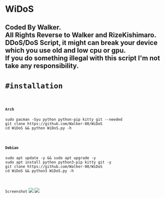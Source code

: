 # WiDoS
<h2>Coded By Walker.<br>All Rights Reverse to Walker and RizeKishimaro.<br>DDoS/DoS Script, it might can break your device which you use old and low cpu or gpu.<br>If you do something illegal with this script I'm not take any responsibility.</h2>
<h1><code>#installation</code></h1>
<br>
<h4><code>Arch</code></h4>

```
sudo pacman -Syu python python-pip kitty git --needed
git clone https://github.com/Walker-00/WiDoS
cd WiDoS && python WiDoS.py -h
```

<br>
<h4><code>Debian</code></h4>

```
sudo apt update -y && sudo apt upgrade -y
sudo apt install python python3-pip kitty git -y
git clone https://github.com/Walker-00/WiDoS
cd WiDoS && python3 WiDoS.py -h
```
<br>
<br>
<code>Screenshot</code>
<img src='https://firebasestorage.googleapis.com/v0/b/yyyy-yyyy.appspot.com/o/d.png?alt=media&token=1ae7cfc9-78de-49ac-a2e5-0c49278695bb'/>
<img src='https://firebasestorage.googleapis.com/v0/b/yyyy-yyyy.appspot.com/o/j.png?alt=media&token=e2b277f6-183e-48ce-b5ad-3713fc4ae96c'/>
